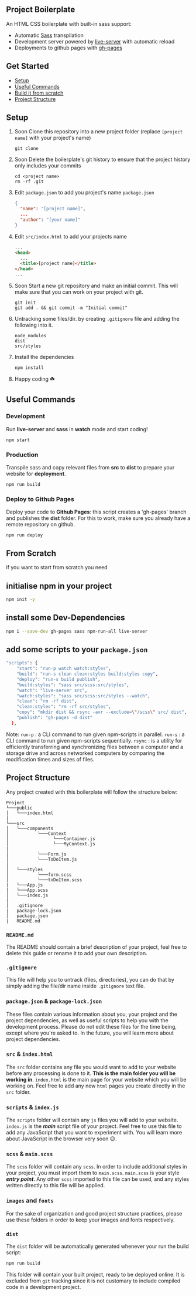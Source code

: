 ## Project Boilerplate
An HTML CSS boilerplate with built-in sass support:
- Automatic [Sass](https://sass-lang.com/) transpilation
- Development server powered by [live-server](https://www.npmjs.com/package/live-server) with automatic reload
- Deployments to github pages with [gh-pages](https://www.npmjs.com/package/gh-pages)
## Get Started
- [Setup](#setup)
- [Useful Commands](#useful-commands)
- [Build it from scratch](#from-scratch)
- [Project Structure](#project-structure)
## Setup
1. Soon Clone this repository into a new project folder (replace `[project name]` with your project's name)
   ```
   git clone
   ```
1. Soon Delete the boilerplate's git history to ensure that the project history only includes your commits
   ```
   cd <project name>
   rm -rf .git
   ```
1. Edit `package.json` to add you project's name
   `package.json`
   ```json
   {
     "name": "[project name]",
     ...
     "author": "[your name]"
   }
   ```
1. Edit `src/index.html` to add your projects name
   ```html
   ...
   <head>
     ...
     <title>[project name]</title>
   </head>
   ...
   ```
1. Soon Start a new git repository and make an initial commit. This will make sure that you can work on your project with git.
   ```
   git init
   git add . && git commit -m "Initial commit"
   ```
1. Untracking some files/dir. by creating `.gitignore` file and adding the following into it.
   ```
   node_modules
   dist
   src/styles
   ```
1. Install the dependencies
   ```
   npm install
   ```
1. Happy coding :shamrock:
## Useful Commands
### Development
Run **live-server** and **sass** in **watch** mode and start coding!
```
npm start
```
### Production
Transpile sass and copy relevant files from **src** to **dist** to prepare your website for **deployment**.
```
npm run build
```
### Deploy to Github Pages
Deploy your code to **Github Pages**: this script creates a 'gh-pages' branch and publishes the **dist** folder. For this to work, make sure you already have a remote repository on github.
```
npm run deploy
```
## From Scratch
if you want to start from scratch you need
## initialise npm in your project
```bash
npm init -y
```
## install some Dev-Dependencies
```bash
npm i --save-dev gh-pages sass npm-run-all live-server
```
## add some scripts to your `package.json`
```bash
"scripts": {
    "start": "run-p watch watch:styles",
    "build": "run-s clean clean:styles build:styles copy",
    "deploy": "run-s build publish",
    "build:styles": "sass src/scss:src/styles",
    "watch": "live-server src",
    "watch:styles": "sass src/scss:src/styles --watch",
    "clean": "rm -rf dist",
    "clean:styles": "rm -rf src/styles",
    "copy": "mkdir dist && rsync -avr --exclude=\"/scss\" src/ dist",
    "publish": "gh-pages -d dist"
  },
```
Note:
`run-p` : a CLI command to run given npm-scripts in parallel.
`run-s` : a CLI command to run given npm-scripts sequentially.
`rsync` : is a utility for efficiently transferring and synchronizing files between a computer and a storage drive and across networked computers by comparing the modification times and sizes of files.
## Project Structure
Any project created with this boilerplate will follow the structure below:
```
Project
└───public
│   └───index.html
|   
└───src
│   └───components
│           └───Context
│                 └───Container.js
│                 └───MyContext.js
|
│           └───Form.js
│           └───ToDoItem.js
|
│   └───styles
│           └───form.scss
│           └───toDoItem.scss
|   └───App.js
|   └───App.scss
│   └───index.js
|
│   .gitignore
|   package-lock.json
│   package.json
|   README.md

```
### `README.md`
The README should contain a brief description of your project, feel free to delete this guide or rename it to add your own description.
### `.gitignore`
This file will help you to untrack (files, directories), you can do that by simply adding the file/dir name inside `.gitignore` text file.
### `package.json` & `package-lock.json`
These files contain various information about you, your project and the project dependencies, as well as useful scripts to help you with the development process. Please do not edit these files for the time being, except where you're asked to. In the future, you will learn more about project dependencies.
### `src` & `index.html`
The `src` folder contains any file you would want to add to your website before any processing is done to it. **This is the main folder you will be working in**.
`index.html` is the main page for your website which you will be working on. Feel free to add any new `html` pages you create directly in the `src` folder.
### `scripts` & `index.js`
The `scripts` folder will contain any `js` files you will add to your website. `index.js` is the _**main**_ script file of your project. Feel free to use this file to add any JavaScript that you want to experiment with. You will learn more about JavaScript in the browser very soon :wink:.
### `scss` & `main.scss`
The `scss` folder will contain any `scss`. In order to include additional styles in your project, you must import them to `main.scss`.
`main.scss` is your style _**entry point**_. Any other `scss` imported to this file can be used, and any styles written directly to this file will be applied.
### `images` and `fonts`
For the sake of organization and good project structure practices, please use these folders in order to keep your images and fonts respectively.
### `dist`
The `dist` folder will be automatically generated whenever your run the build script:
```bash
npm run build
```
This folder will contain your built project, ready to be deployed online. It is excluded from `git` tracking since it is not customary to include compiled code in a development project.